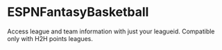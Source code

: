 # ESPNFantasyBasketball
Access league and team information with just your leagueid. Compatible only with H2H points leagues.
